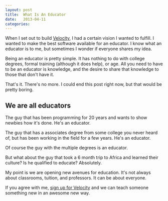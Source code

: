 ```yaml
---
layout: post
title:  What Is An Educator
date:   2013-04-11
categories:
---
```


When I set out to build [Velocity](http://velocityapp.net), I had a certain vision I wanted to fulfill. I wanted to make the best software available for an educator. I know what an educator is to me, but sometimes I wonder if everyone shares my idea.

Being an educator is pretty simple. It has nothing to do with college degrees, formal training (although it does help), or age. All you need to have to be an educator is knowledge, and the desire to share that knowledge to those that don't have it.

That's it. There's no more. I could end this post right now, but that would be pretty boring.

## We are all educators
The guy that has been programming for 20 years and wants to show newbies how it's done. He's an educator.

The guy that has a associates degree from some college you never heard of, but has been working in the field for a few years. He's an educator.

Of course the guy with the multiple degrees is an educator.

But what about the guy that took a 6 month trip to Africa and learned their culture? Is he qualified to educate? Absolutely.

My point is we are opening new avenues for education. It's not always about classrooms, tuition, and professors. It can be about everyone.

If you agree with me, [sign up for Velocity](http://velocityapp.net) and we can teach someone something new in an awesome new way.

